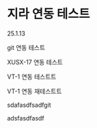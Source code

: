 # 지라 연동 테스트
25.1.13

git 연동 테스트

XUSX-17 연동 테스트

VT-1 연동 테스트트

VT-1 연동 재테스트트

sdafasdfsadfgit 

adsfasdfasdf